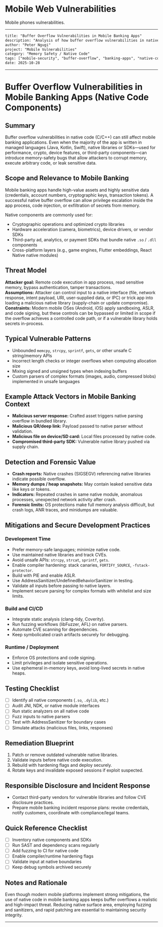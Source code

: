 # Mobile Web Vulnerabilities
Mobile phones vulnerabilities.

---
```html
title: "Buffer Overflow Vulnerabilities in Mobile Banking Apps"
description: "Analysis of how buffer overflow vulnerabilities in native code components still impact mobile banking apps, including threat models, detection methods, mitigations, and secure development practices."
author: "Peter Ngugi"
project: "Mobile Vulnerabilities"
category: "Memory Safety / Native Code"
tags: ["mobile-security", "buffer-overflow", "banking-apps", "native-code", "fuzzing", "memory-safety"]
date: 2025-10-28

```
---

# Buffer Overflow Vulnerabilities in Mobile Banking Apps (Native Code Components)

## Summary
Buffer overflow vulnerabilities in native code (C/C++) can still affect mobile banking applications. Even when the majority of the app is written in managed languages (Java, Kotlin, Swift), native libraries or SDKs—used for performance, crypto, device features, or third-party components—can introduce memory-safety bugs that allow attackers to corrupt memory, execute arbitrary code, or leak sensitive data.

## Scope and Relevance to Mobile Banking
Mobile banking apps handle high-value assets and highly sensitive data (credentials, account numbers, cryptographic keys, transaction tokens). A successful native buffer overflow can allow privilege escalation inside the app process, code injection, or exfiltration of secrets from memory.

Native components are commonly used for:
- Cryptographic operations and optimized crypto libraries  
- Hardware acceleration (camera, biometrics), device drivers, or vendor SDKs  
- Third-party ad, analytics, or payment SDKs that bundle native `.so` / `.dll` components  
- Cross-platform layers (e.g., game engines, Flutter embeddings, React Native native modules)

## Threat Model
**Attacker goal:** Remote code execution in app process, read sensitive memory, bypass authentication, tamper transactions.  
**Assumptions:** Attacker can control input to a native interface (file, network response, intent payload, URI, user-supplied data, or IPC) or trick app into loading a malicious native library (supply-chain or update compromise).  
**Constraints:** Modern mobile OSes (Android, iOS) apply sandboxing, ASLR, and code signing, but these controls can be bypassed or limited in scope if the overflow achieves a controlled code path, or if a vulnerable library holds secrets in-process.

## Typical Vulnerable Patterns
- Unbounded `memcpy`, `strcpy`, `sprintf`, `gets`, or other unsafe C string/memory APIs  
- Incorrect length checks or integer overflows when computing allocation size  
- Mixing signed and unsigned types when indexing buffers  
- Custom parsers of complex formats (images, audio, compressed blobs) implemented in unsafe languages  

## Example Attack Vectors in Mobile Banking Context
- **Malicious server response:** Crafted asset triggers native parsing overflow in bundled library.  
- **Malicious QR/deep link:** Payload passed to native parser without validation.  
- **Malicious file on device/SD card:** Local files processed by native code.  
- **Compromised third-party SDK:** Vulnerable native library pushed via supply chain.  

## Detection and Forensic Value
- **Crash reports:** Native crashes (SIGSEGV) referencing native libraries indicate possible overflow.  
- **Memory dumps / heap snapshots:** May contain leaked sensitive data like keys or tokens.  
- **Indicators:** Repeated crashes in same native module, anomalous processes, unexpected network activity after crash.  
- **Forensic limits:** OS protections make full memory analysis difficult, but crash logs, ANR traces, and minidumps are valuable.

## Mitigations and Secure Development Practices

### Development Time
- Prefer memory-safe languages; minimize native code.  
- Use maintained native libraries and track CVEs.  
- Avoid unsafe APIs: `strcpy`, `strcat`, `sprintf`, `gets`.  
- Enable compiler hardening: stack canaries, `FORTIFY_SOURCE`, `-fstack-protector`.  
- Build with PIE and enable ASLR.  
- Use AddressSanitizer/UndefinedBehaviorSanitizer in testing.  
- Validate all inputs before passing to native layers.  
- Implement secure parsing for complex formats with whitelist and size limits.  

### Build and CI/CD
- Integrate static analysis (clang-tidy, Coverity).  
- Run fuzzing workflows (libFuzzer, AFL) on native parsers.  
- Automate CVE scanning for dependencies.  
- Keep symbolicated crash artifacts securely for debugging.  

### Runtime / Deployment
- Enforce OS protections and code signing.  
- Limit privileges and isolate sensitive operations.  
- Use ephemeral in-memory keys, avoid long-lived secrets in native heaps.  

## Testing Checklist
- [ ] Identify all native components (`.so`, `.dylib`, etc.)  
- [ ] Audit JNI, NDK, or native module interfaces  
- [ ] Run static analyzers on all native code  
- [ ] Fuzz inputs to native parsers  
- [ ] Test with AddressSanitizer for boundary cases  
- [ ] Simulate attacks (malicious files, links, responses)  

## Remediation Blueprint
1. Patch or remove outdated vulnerable native libraries.  
2. Validate inputs before native code execution.  
3. Rebuild with hardening flags and deploy securely.  
4. Rotate keys and invalidate exposed sessions if exploit suspected.  

## Responsible Disclosure and Incident Response
- Contact third-party vendors for vulnerable libraries and follow CVE disclosure practices.  
- Prepare mobile banking incident response plans: revoke credentials, notify customers, coordinate with compliance/legal teams.  

## Quick Reference Checklist
- [ ] Inventory native components and SDKs  
- [ ] Run SAST and dependency scans regularly  
- [ ] Add fuzzing to CI for native code  
- [ ] Enable compiler/runtime hardening flags  
- [ ] Validate input at native boundaries  
- [ ] Keep debug symbols archived securely  

## Notes and Rationale
Even though modern mobile platforms implement strong mitigations, the use of native code in mobile banking apps keeps buffer overflows a realistic and high-impact threat. Reducing native surface area, employing fuzzing and sanitizers, and rapid patching are essential to maintaining security integrity.

---

